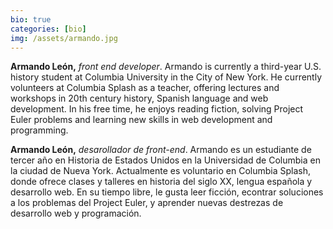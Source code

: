 ```yaml
---
bio: true
categories: [bio]
img: /assets/armando.jpg
---
```

**Armando León,** *front end developer*. Armando is currently a third-year U.S. history student at Columbia University in the City of New York. He currently volunteers at Columbia Splash as a teacher, offering lectures and workshops in 20th century history, Spanish language and web development. In his free time, he enjoys reading fiction, solving Project Euler problems and learning new skills in web development and programming.

**Armando León,** *desarollador de front-end*. Armando es un estudiante de tercer año en Historia de Estados Unidos en la Universidad de Columbia en la ciudad de Nueva York. Actualmente es voluntario en Columbia Splash, donde ofrece clases y talleres en historia del siglo XX, lengua española y desarrollo web. En su tiempo libre, le gusta leer ficción, econtrar soluciones a los problemas del Project Euler, y aprender nuevas destrezas de desarrollo web y programación. 

